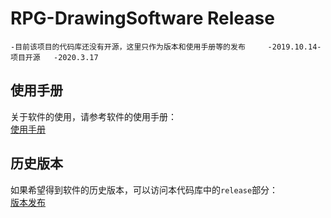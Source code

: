 # RPG-DrawingSoftware Release
`-目前该项目的代码库还没有开源，这里只作为版本和使用手册等的发布     -2019.10.14-` </br>
`项目开源   -2020.3.17` </br>

## 使用手册
关于软件的使用，请参考软件的使用手册： </br>
[使用手册](./使用手册.md) </br>


## 历史版本
如果希望得到软件的历史版本，可以访问本代码库中的`release`部分： </br>
[版本发布](https://github.com/HELLORPG/RPG-DrawingSoftware/releases) </br>



